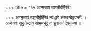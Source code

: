 +++
title = "१५ आग्मन्नाप उशतीर्बर्हिरेदं"

+++
आग्म॒न्नाप॑ उश॒तीर्ब॒र्हिरेदं न्य॑ध्व॒रे अ॑सदन्देव॒यन्तीः॑ ।  
अध्व॑र्यवः सुनु॒तेन्द्रा॑य॒ सोम॒मभू॑दु वः सु॒शका॑ देवय॒ज्या ॥